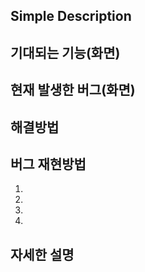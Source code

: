 ## Simple Description
<!--- 무엇에 관한 이슈인지 간단하게 적어주세요 -->


## 기대되는 기능(화면)
<!--- 어떻게 동작 또는 보여져야 하는지 적어주세요 -->

## 현재 발생한 버그(화면)
<!--- 버그가 발생하는 기능이나 화면에 대해서 적어주세요 -->

## 해결방법
<!--- 의무는 아니지만, 가능한 솔루션이 있다면 참조할만할 링크나 생각을 적어주세요 -->

## 버그 재현방법
<!--- 버그가 재현될 수 있는 순서를 기술해 주세요, 만약 코드를 포함해야 된다면 코드를 넣으셔도 됩니다 -->
1.  
2.  
3.  
4.  

## 자세한 설명
<!--- 스크린샷이나 코드를 첨부해주세요 -->

